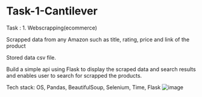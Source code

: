 # Task-1-Cantilever

Task : 1. Webscrapping(ecommerce)

Scrapped data from any Amazon such as title, rating, price and link of the product

Stored data csv file.

Build a simple api using Flask to display the scraped data and search results and enables user to search for scrapped the products.

Tech stack: OS, Pandas, BeautifulSoup, Selenium, Time, Flask
![image](https://github.com/user-attachments/assets/91777ed1-ca56-441b-8a82-dd8aba4da9eb)


